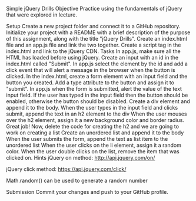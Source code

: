 Simple jQuery Drills
Objective
Practice using the fundamentals of jQuery that were explored in lecture.

Setup
Create a new project folder and connect it to a GitHub repository. Initialize your project with a README with a brief description of the purpose of this assignment, along with the title "jQuery Drills".
Create an index.html file and an app.js file and link the two together.
Create a script tag in the index.html and link to the jQuery CDN.
Tasks
In app.js, make sure all the HTML has loaded before using jQuery.
Create an input with an id in the index.html called "Submit".
In app.js select the element by the id and add a click event that will alert a message in the browser when the button is clicked.
In the index.html, create a form element with an input field and the button you created. Add a type attribute to the button and assign it to "submit".
In app.js when the form is submitted, alert the value of the text input field.
If the user has typed in the input field then the button should be enabled, otherwise the button should be disabled.
Create a div element and append it to the body.
When the user types in the input field and clicks submit, append the text in an h2 element to the div
When the user mouses over the h2 element, assign it a new background color and border radius.
Great job! Now, delete the code for creating the h2 and we are going to work on creating a list
Create an unordered list and append it to the body
When the user submits the form, append the text as list item to the unordered list
When the user clicks on the li element, assign it a random color.
When the user double clicks on the list, remove the item that was clicked on.
Hints
jQuery on method: http://api.jquery.com/on/

jQuery click method: https://api.jquery.com/click/

Math.random() can be used to generate a random number

Submission
Commit your changes and push to your GitHub profile.